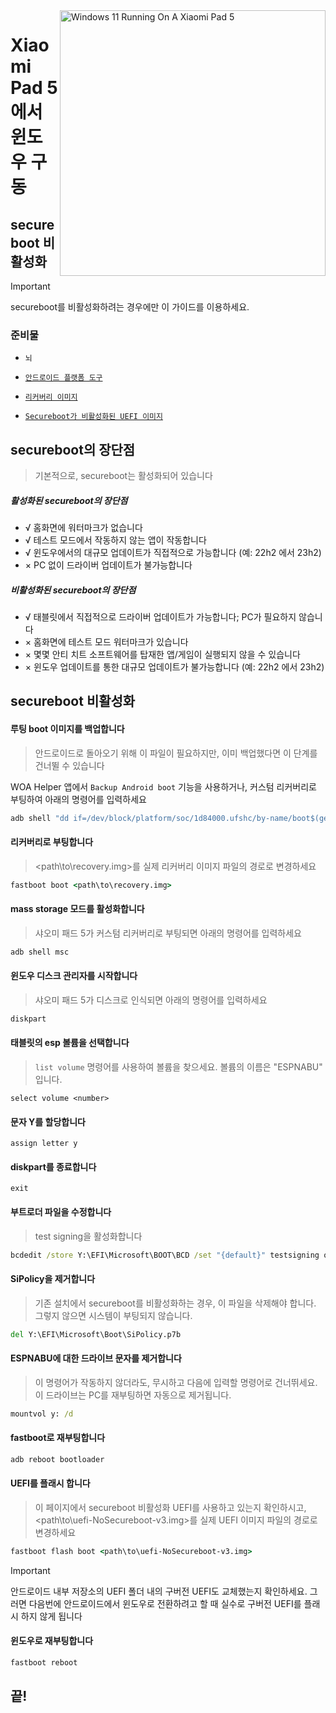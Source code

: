 <img align="right" src="https://raw.githubusercontent.com/erdilS/Port-Windows-11-Xiaomi-Pad-5/main/nabu.png" width="425" alt="Windows 11 Running On A Xiaomi Pad 5">

# Xiaomi Pad 5 에서 윈도우 구동

## secureboot 비활성화
> [!Important]
> secureboot를 비활성화하려는 경우에만 이 가이드를 이용하세요.

### 준비물
- ```뇌```

- [```안드로이드 플랫폼 도구```](https://developer.android.com/studio/releases/platform-tools)

- [```리커버리 이미지```](https://github.com/ArKT-7/twrp_device_xiaomi_nabu/releases/tag/mod-win)

- [```Secureboot가 비활성화된 UEFI 이미지```](https://github.com/erdilS/Port-Windows-11-Xiaomi-Pad-5/releases/download/1.0/XXXnabu-NoSecureboot-v4.img)

## secureboot의 장단점
> 기본적으로, secureboot는 활성화되어 있습니다

##### 활성화된 secureboot의 장단점
- √ 홈화면에 워터마크가 없습니다
- √ 테스트 모드에서 작동하지 않는 앱이 작동합니다
- √ 윈도우에서의 대규모 업데이트가 직접적으로 가능합니다 (예: 22h2 에서 23h2)
- × PC 없이 드라이버 업데이트가 불가능합니다

##### 비활성화된 secureboot의 장단점
- √ 태블릿에서 직접적으로 드라이버 업데이트가 가능합니다; PC가 필요하지 않습니다
- × 홈화면에 테스트 모드 워터마크가 있습니다
- × 몇몇 안티 치트 소프트웨어를 탑재한 앱/게임이 실행되지 않을 수 있습니다
- × 윈도우 업데이트를 통한 대규모 업데이트가 불가능합니다 (예: 22h2 에서 23h2)

## secureboot 비활성화

#### 루팅 boot 이미지를 백업합니다
> 안드로이드로 돌아오기 위해 이 파일이 필요하지만, 이미 백업했다면 이 단계를 건너뛸 수 있습니다

WOA Helper 앱에서 `Backup Android boot` 기능을 사용하거나, 커스텀 리커버리로 부팅하여 아래의 명령어를 입력하세요
```cmd
adb shell "dd if=/dev/block/platform/soc/1d84000.ufshc/by-name/boot$(getprop ro.boot.slot_suffix) of=/tmp/rooted_boot.img" && adb pull /tmp/rooted_boot.img
```

#### 리커버리로 부팅합니다
> <path\to\recovery.img>를 실제 리커버리 이미지 파일의 경로로 변경하세요
```cmd
fastboot boot <path\to\recovery.img>
```

#### mass storage 모드를 활성화합니다
> 샤오미 패드 5가 커스텀 리커버리로 부팅되면 아래의 명령어를 입력하세요
```cmd
adb shell msc
```

#### 윈도우 디스크 관리자를 시작합니다
> 샤오미 패드 5가 디스크로 인식되면 아래의 명령어를 입력하세요
```cmd
diskpart
```

#### 태블릿의 esp 볼륨을 선택합니다
> `list volume` 명령어를 사용하여 볼륨을 찾으세요. 볼륨의 이름은 "ESPNABU" 입니다.
```diskpart
select volume <number>
```

#### 문자 Y를 할당합니다
```diskpart
assign letter y
```

#### diskpart를 종료합니다
```diskpart
exit
```

#### 부트로더 파일을 수정합니다
> test signing을 활성화합니다
```cmd
bcdedit /store Y:\EFI\Microsoft\BOOT\BCD /set "{default}" testsigning on
```

#### SiPolicy을 제거합니다
> 기존 설치에서 secureboot를 비활성화하는 경우, 이 파일을 삭제해야 합니다. 그렇지 않으면 시스템이 부팅되지 않습니다.
```cmd
del Y:\EFI\Microsoft\Boot\SiPolicy.p7b
```

#### ESPNABU에 대한 드라이브 문자를 제거합니다
> 이 명령어가 작동하지 않더라도, 무시하고 다음에 입력할 명령어로 건너뛰세요. 이 드라이브는 PC를 재부팅하면 자동으로 제거됩니다.
```cmd
mountvol y: /d
```

#### fastboot로 재부팅합니다
```cmd
adb reboot bootloader
```

#### UEFI를 플래시 합니다
> 이 페이지에서 secureboot 비활성화 UEFI를 사용하고 있는지 확인하시고, <path\to\uefi-NoSecureboot-v3.img>를 실제 UEFI 이미지 파일의 경로로 변경하세요
```cmd
fastboot flash boot <path\to\uefi-NoSecureboot-v3.img>
```

> [!Important]
> 안드로이드 내부 저장소의 UEFI 폴더 내의 구버전 UEFI도 교체했는지 확인하세요. 그러면 다음번에 안드로이드에서 윈도우로 전환하려고 할 때 실수로 구버전 UEFI를 플래시 하지 않게 됩니다

#### 윈도우로 재부팅합니다
```cmd
fastboot reboot
```

## 끝!


















